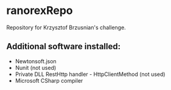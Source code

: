 # ranorexRepo

Repository for Krzysztof Brzusnian's challenge.

## Additional software installed:
- Newtonsoft.json
- Nunit (not used)
- Private DLL RestHttp handler - HttpClientMethod (not used)
- Microsoft CSharp compiler
